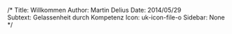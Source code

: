 /*
Title: Willkommen
Author: Martin Delius
Date: 2014/05/29  
Subtext: Gelassenheit durch Kompetenz
Icon: uk-icon-file-o
Sidebar: None
*/

